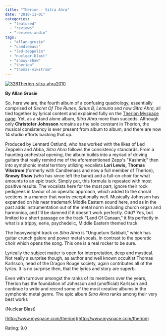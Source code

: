 ```yaml
---
title: "Therion - Sitra Ahra"
date: "2010-11-01"
categories: 
  - "featured"
  - "reviews"
  - "reviews-audio"
tags: 
  - "allan-grusie"
  - "candlemass"
  - "led-zeppelin"
  - "nuclear-blast"
  - "snowy-shaw"
  - "therion"
  - "thomas-vikstrom"
---
```


[![](http://www.hellbound.ca/wp-content/uploads/2010/11/326Therion-sitra-ahra2010.jpg "326Therion-sitra-ahra2010")](http://www.hellbound.ca/wp-content/uploads/2010/11/326Therion-sitra-ahra2010.jpg)

**By Allan Grusie**

So, here we are, the fourth album of a confusing quadrology, essentially comprised of _Secret Of The Runes, Sirius B, Lemuria_ and now _Sitra Ahra_, all tied together by lyrical content and explained fully on the [Therion Myspace page](http://www.myspace.com/therion). Yet, as a stand alone album, _Sitra Ahra_ more than succeds. Although only **Christofer Johnsson** remains as the sole constant in Therion, the musical consistency is ever present from album to album, and there are now 14 studio efforts backing that up.

Produced by Lennard Ostlund, who has worked with the likes of Led Zeppelin and Abba, _Sitra Ahra_ follows the consistency standards. From a haunting orchestral opening, the album builds into a myriad of driving guitars that really remind me of the aforementioned Zepp's "Kashmir," then into symphonic metal territory utilizing vocalists **Lori Lewis, Thomas Vikstrom** (formerly with Candlemass and now a full member of Therion), **Snowy Shaw** (who has since left the band) and a full-on choir for what amounts to an epic track. Simply put, this formula is repeated with most positive results. The vocalists here for the most part, ignore their rock pedigrees in favour of an operatic approach, which added to the choral sections in a manner that works exceptionally well. Musically Johnsson has expanded on his near trademark Middle Eastern sound here, and as in the past adds instrumentation out of the metal norm including church organ and harmonica, and I'll be damned if it doesn't work perfectly. Odd? Yes, but limited to a short passage on the track "Land Of Canaan," it fits perfectly in what is a trippy, eerie, psychedelic, Middle Eastern themed track.

The heavyweight track on _Sitra Ahra_ is "Unguetum Sabbati," which has guitar crunch galore and power metal vocals, in contrast to the operatic choir which opens the song. This one is a real rocker to be sure.

Lyrically the subject matter is open for interpretation, deep and mystical. Not really a surprise though, as author and well known occultist Thomas Karlsson, head of the Dragon Rouge society, again contributes all of the lyrics. It is no surprise then, that the lyrics and story are superb.

Even with turnover amongst the ranks of its members over the years, Therion has the foundation of Johnsson and (unofficial) Karlsson and continue to write and record some of the most creative albums in the symphonic metal genre. The epic album _Sitra Ahra_ ranks among their very best works

(Nuclear Blast)

[http://www.myspace.com/therion](http://www.myspace.com/therion)

Rating: 9.0
